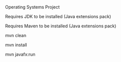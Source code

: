Operating Systems Project

Requires JDK to be installed (Java extensions pack)

Requires Maven to be installed (Java extensions pack)

mvn clean

mvn install

mvn javafx:run

